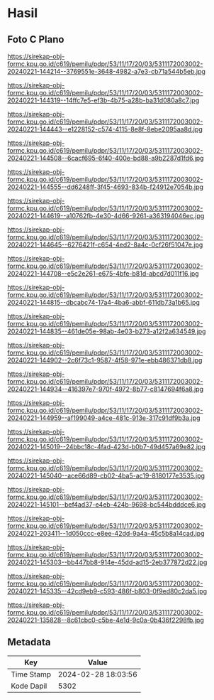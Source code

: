 # Hasil

## Foto C Plano

https://sirekap-obj-formc.kpu.go.id/c619/pemilu/pdpr/53/11/17/20/03/5311172003002-20240221-144214--3769551e-3648-4982-a7e3-cb71a544b5eb.jpg

https://sirekap-obj-formc.kpu.go.id/c619/pemilu/pdpr/53/11/17/20/03/5311172003002-20240221-144319--14ffc7e5-ef3b-4b75-a28b-ba31d080a8c7.jpg

https://sirekap-obj-formc.kpu.go.id/c619/pemilu/pdpr/53/11/17/20/03/5311172003002-20240221-144443--e1228152-c574-4115-8e8f-8ebe2095aa8d.jpg

https://sirekap-obj-formc.kpu.go.id/c619/pemilu/pdpr/53/11/17/20/03/5311172003002-20240221-144508--6cacf695-6f40-400e-bd88-a9b2287d1fd6.jpg

https://sirekap-obj-formc.kpu.go.id/c619/pemilu/pdpr/53/11/17/20/03/5311172003002-20240221-144555--dd6248ff-3f45-4693-834b-f24912e7054b.jpg

https://sirekap-obj-formc.kpu.go.id/c619/pemilu/pdpr/53/11/17/20/03/5311172003002-20240221-144619--a10762fb-4e30-4d66-9261-a363194046ec.jpg

https://sirekap-obj-formc.kpu.go.id/c619/pemilu/pdpr/53/11/17/20/03/5311172003002-20240221-144645--6276421f-c654-4ed2-8a4c-0cf26f51047e.jpg

https://sirekap-obj-formc.kpu.go.id/c619/pemilu/pdpr/53/11/17/20/03/5311172003002-20240221-144708--e5c2e261-e675-4bfe-b81d-abcd7d011f16.jpg

https://sirekap-obj-formc.kpu.go.id/c619/pemilu/pdpr/53/11/17/20/03/5311172003002-20240221-144815--dbcabc74-17a4-4ba6-abbf-611db73a1b65.jpg

https://sirekap-obj-formc.kpu.go.id/c619/pemilu/pdpr/53/11/17/20/03/5311172003002-20240221-144835--461de05e-98ab-4e03-b273-a12f2a634549.jpg

https://sirekap-obj-formc.kpu.go.id/c619/pemilu/pdpr/53/11/17/20/03/5311172003002-20240221-144902--2c6f73c1-9587-4f58-971e-ebb486371db8.jpg

https://sirekap-obj-formc.kpu.go.id/c619/pemilu/pdpr/53/11/17/20/03/5311172003002-20240221-144934--416397e7-970f-4972-8b77-c8147694f6a8.jpg

https://sirekap-obj-formc.kpu.go.id/c619/pemilu/pdpr/53/11/17/20/03/5311172003002-20240221-144959--af199049-a4ce-481c-913e-317c91df9b3a.jpg

https://sirekap-obj-formc.kpu.go.id/c619/pemilu/pdpr/53/11/17/20/03/5311172003002-20240221-145019--24bbc18c-4fad-423d-b0b7-49d457a69e82.jpg

https://sirekap-obj-formc.kpu.go.id/c619/pemilu/pdpr/53/11/17/20/03/5311172003002-20240221-145040--ace66d89-cb02-4ba5-ac19-8180177e3535.jpg

https://sirekap-obj-formc.kpu.go.id/c619/pemilu/pdpr/53/11/17/20/03/5311172003002-20240221-145101--bef4ad37-e4eb-424b-9698-bc544bdddce6.jpg

https://sirekap-obj-formc.kpu.go.id/c619/pemilu/pdpr/53/11/17/20/03/5311172003002-20240221-203411--1d050ccc-e8ee-42dd-9a4a-45c5b8a14cad.jpg

https://sirekap-obj-formc.kpu.go.id/c619/pemilu/pdpr/53/11/17/20/03/5311172003002-20240221-145303--bb447bb8-914e-45dd-ad15-2eb377872d22.jpg

https://sirekap-obj-formc.kpu.go.id/c619/pemilu/pdpr/53/11/17/20/03/5311172003002-20240221-145335--42cd9eb9-c593-486f-b803-0f9ed80c2da5.jpg

https://sirekap-obj-formc.kpu.go.id/c619/pemilu/pdpr/53/11/17/20/03/5311172003002-20240221-135828--8c61cbc0-c5be-4e1d-9c0a-0b436f2298fb.jpg


## Metadata

| Key        | Value               |
| ---------- | ------------------- |
| Time Stamp | 2024-02-28 18:03:56 |
| Kode Dapil | 5302                |



